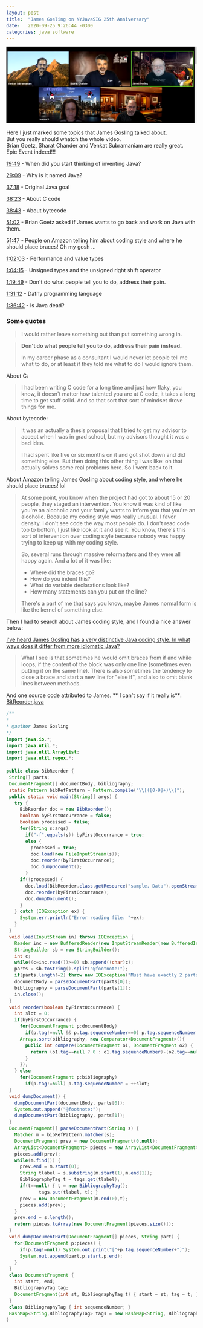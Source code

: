 ```yaml
---
layout: post
title:  "James Gosling on NYJavaSIG 25th Anniversary"
date:   2020-09-25 9:26:44 -0300
categories: java software
---
```


[![James Gosling on NYJavaSIG 25th Java Anniversary](img/nyjavasig-25-anniversary.png)](https://www.youtube.com/watch?v=Yo-_x_px9h0)

Here I just marked some topics that James Gosling talked about.<br>
But you really should whatch the whole video.<br>
Brian Goetz, Sharat Chander and Venkat Subramaniam are really great.<br>
Epic Event indeed!!!

[19:49](https://youtu.be/Yo-_x_px9h0?t=1189) - When did you start thinking of inventing Java?

[29:09](https://youtu.be/Yo-_x_px9h0?t=1749) - Why is it named Java?

[37:18](https://youtu.be/Yo-_x_px9h0?t=2238) - Original Java goal

[38:23](https://youtu.be/Yo-_x_px9h0?t=2303) - About C code
 
[38:43](https://youtu.be/Yo-_x_px9h0?t=2323) - About bytecode

[51:02](https://youtu.be/Yo-_x_px9h0?t=3062) - Brian Goetz asked if James wants to go back and work on Java with them.

[51:47](https://youtu.be/Yo-_x_px9h0?t=3107) - People on Amazon telling him about coding style and where he should place braces! Oh my gosh ...

[1:02:03](https://youtu.be/Yo-_x_px9h0?t=3723) - Performance and value types

[1:04:15](https://youtu.be/Yo-_x_px9h0?t=3855) - Unsigned types and the unsigned right shift operator

[1:19:49](https://youtu.be/Yo-_x_px9h0?t=4789) - Don't do what people tell you to do, address their pain.

[1:31:12](https://youtu.be/Yo-_x_px9h0?t=5472) - Dafny programming language

[1:36:42](https://youtu.be/Yo-_x_px9h0?t=5802) - Is Java dead?

### Some quotes

>I would rather leave something out than put something wrong in.

>**Don't do what people tell you to do, address their pain instead.**
>
>In my career phase as a consultant I would never let people tell me
>what to do, or at least if they told me what to do I would ignore them.

About C:

>I had been writing C code for a long time and just how flaky, you know,
>it doesn't matter how talented you are at C code, it takes a long time
>to get stuff solid. And so that sort that sort of mindset drove things
>for me.

About bytecode:

>It was an actually a thesis proposal that I tried to get my advisor to
>accept when I was in grad school, but my advisors thought it was a bad
>idea.
>
>I had spent like five or six months on it and got shot down and did
>something else. But then doing this other thing I was like: oh that
>actually solves some real problems here. So I went back to it.


About Amazon telling James Gosling about coding style, and where he should place braces! lol

>At some point, you know when the project had got to about 15 or 20 people,
>they staged an intervention. You know it was kind of like you're
>an alcoholic and your family wants to inform you that you're an alcoholic.
>Because my coding style was really unusual. I favor density. I don't see
>code the way most people do. I don't read code top to bottom, I just like
>look at it and see it. You know, there's this sort of intervention over
>coding style because nobody was happy trying to keep up with my coding
>style.
>
>So, several runs through massive reformatters and they were all happy again.
>And a lot of it was like:
> - Where did the braces go?
> - How do you indent this?
> - What do variable declarations look like?
> - How many statements can you put on the line?
>
>There's a part of me that says you know, maybe James normal form is like
>the kernel of something else.


Then I had to search about James coding style, and I found a nice answer below:

[I've heard James Gosling has a very distinctive Java coding style. In what ways does it differ from more idiomatic Java?](https://www.quora.com/Ive-heard-James-Gosling-has-a-very-distinctive-Java-coding-style-In-what-ways-does-it-differ-from-more-idiomatic-Java)
> What I see is that sometimes he would omit braces from if and while loops, if the content of the block was only one line (sometimes even putting it on the same line). There is also sometimes the tendency to close a brace and start a new line for "else if", and also to omit blank lines between methods.

And one source code attributed to James. ** I can't say if it really is**:
[BitReorder.java](https://gopherproxy.meulie.net/gopher.rbfh.de/0/Code/LinuxMagazin/2008/10/sprachen/BibReorder.java)

```java
/**
*
* @author James Gosling
*/
import java.io.*;
import java.util.*;
import java.util.ArrayList;
import java.util.regex.*;

public class BibReorder {
 String[] parts;
 DocumentFragment[] documentBody, bibliography;
 static Pattern bibRefPattern = Pattern.compile("\\[([0-9]+)\\]");
 public static void main(String[] args) {
   try {
     BibReorder doc = new BibReorder();
     boolean byFirstOccurrance = false;
     boolean processed = false;
     for(String s:args)
       if("-f".equals(s)) byFirstOccurrance = true;
       else {
         processed = true;
         doc.load(new FileInputStream(s));
         doc.reorder(byFirstOccurrance);
         doc.dumpDocument();
       }
     if(!processed) {
       doc.load(BibReorder.class.getResource("sample. Data").openStream());
       doc.reorder(byFirstOccurrance);
       doc.dumpDocument();
     }
   } catch (IOException ex) {
     System.err.println("Error reading file: "+ex);
   }
 }
 void load(InputStream in) throws IOException {
   Reader inc = new BufferedReader(new InputStreamReader(new BufferedInputStream(in)));
   StringBuilder sb = new StringBuilder();
   int c;
   while((c=inc.read())>=0) sb.append((char)c);
   parts = sb.toString().split("@footnote:");
   if(parts.length!=2) throw new IOException("Must have exactly 2 parts");
   documentBody = parseDocumentPart(parts[0]);
   bibliography = parseDocumentPart(parts[1]);
   in.close();
 }
 void reorder(boolean byFirstOccurrance) {
   int slot = 0;
   if(byFirstOccurrance) {
     for(DocumentFragment p:documentBody)
       if(p.tag!=null && p.tag.sequenceNumber==0) p.tag.sequenceNumber = ++slot;
     Arrays.sort(bibliography, new Comparator<DocumentFragment>(){
       public int compare(DocumentFragment o1, DocumentFragment o2) {
         return (o1.tag==null ? 0 : o1.tag.sequenceNumber)-(o2.tag==null ? 0 : o2.tag.sequenceNumber);
       }
     });
   } else
     for(DocumentFragment p:bibliography)
       if(p.tag!=null) p.tag.sequenceNumber = ++slot;
 }
 void dumpDocument() {
   dumpDocumentPart(documentBody, parts[0]);
   System.out.append("@footnote:");
   dumpDocumentPart(bibliography, parts[1]);
 }
 DocumentFragment[] parseDocumentPart(String s) {
   Matcher m = bibRefPattern.matcher(s);
   DocumentFragment prev = new DocumentFragment(0,null);
   ArrayList<DocumentFragment> pieces = new ArrayList<DocumentFragment>();
   pieces.add(prev);
   while(m.find()) {
     prev.end = m.start(0);
     String tlabel = s.substring(m.start(1),m.end(1));
     BibliographyTag t = tags.get(tlabel);
     if(t==null) { t = new BibliographyTag();
            tags.put(tlabel, t); }
     prev = new DocumentFragment(m.end(0),t);
     pieces.add(prev);
   }
   prev.end = s.length();
   return pieces.toArray(new DocumentFragment[pieces.size()]);
 }
 void dumpDocumentPart(DocumentFragment[] pieces, String part) {
   for(DocumentFragment p:pieces) {
     if(p.tag!=null) System.out.print("["+p.tag.sequenceNumber+"]");
     System.out.append(part,p.start,p.end);
   }
 }
 class DocumentFragment {
   int start, end;
   BibliographyTag tag;
   DocumentFragment(int st, BibliographyTag t) { start = st; tag = t; }
 }
 class BibliographyTag { int sequenceNumber; }
 HashMap<String,BibliographyTag> tags = new HashMap<String, BibliographyTag>();
}
```